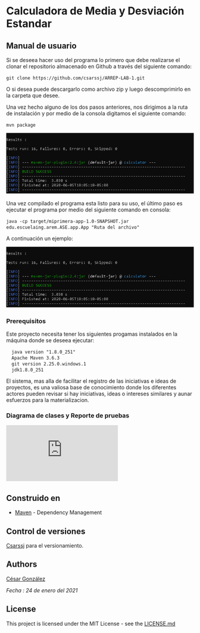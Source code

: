 #  Calculadora de Media y Desviación Estandar

## Manual de usuario

Si se deseea hacer uso del programa lo primero que debe realizarse el clonar el repositorio almacenado en Github a través del siguiente comando:

```
git clone https://github.com/csarssj/ARREP-LAB-1.git

```
O si desea puede descargarlo como archivo zip y luego descomprimirlo en la carpeta que desee.

Una vez hecho alguno de los dos pasos anteriores, nos dirigimos a la ruta de instalación y por medio de la consola digitamos el siguiente comando:

```
mvn package

```

![image](https://github.com/csarssj/AREP-LAB-1/blob/master/resources/compilado.png)



Una vez compilado el programa esta listo para su uso, el último paso es ejecutar el programa por medio del siguiente comando en consola:

```
java -cp target/miprimera-app-1.0-SNAPSHOT.jar edu.escuelaing.arem.ASE.app.App "Ruta del archivo"

```

A continuación un ejemplo:

![image](https://github.com/csarssj/AREP-LAB-1/blob/master/resources/compilado.png)



### Prerequisitos

Este proyecto necesita tener los siguientes progamas instalados en la máquina donde se deseea ejecutar:

```
  java version "1.8.0_251"
  Apache Maven 3.6.3
  git version 2.25.0.windows.1
  jdk1.8.0_251
```

El sistema, mas alla de facilitar el registro de las iniciativas e ideas de proyectos, es una valiosa base de conocimiento donde los diferentes actores pueden revisar si hay iniciativas, ideas o intereses similares y aunar esfuerzos para la materializacion.

### Diagrama de clases y Reporte de pruebas

![Se encuentran en este documento](https://github.com/csarssj/AREP-LAB-1/blob/master/Dise%C3%B1o.pdf)


## Construido en

* [Maven](https://maven.apache.org/) - Dependency Management


## Control de versiones 

[Csarssj](https://github.com/csarssj) para el versionamiento.

## Authors

[César González](https://github.com/csarssj) 

_Fecha : 24 de enero del 2021_ 


## License

This project is licensed under the MIT License - see the [LICENSE.md](LICENSE.md) 

